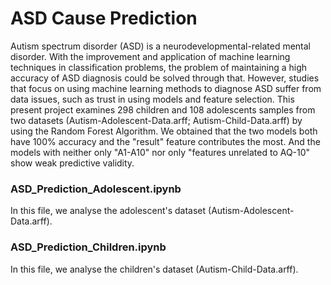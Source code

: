 # ASD Cause Prediction
  Autism spectrum disorder (ASD) is a neurodevelopmental-related mental disorder. With the improvement and application of machine learning techniques in classification problems, the problem of maintaining a high accuracy of ASD diagnosis could be solved through that. However, studies that focus on using machine learning methods to diagnose ASD suffer from data issues, such as trust in using models and feature selection. This present project examines 298 children and 108 adolescents samples from two datasets (Autism-Adolescent-Data.arff; Autism-Child-Data.arff) by using the Random Forest Algorithm. We obtained that the two models both have 100\% accuracy and the "result" feature contributes the most. And the models with neither only "A1-A10" nor only "features unrelated to AQ-10" show weak predictive validity.
### ASD_Prediction_Adolescent.ipynb
  In this file, we analyse the adolescent's dataset (Autism-Adolescent-Data.arff).
### ASD_Prediction_Children.ipynb
  In this file, we analyse the children's dataset (Autism-Child-Data.arff).
